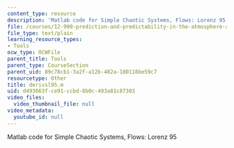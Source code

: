 ```yaml
---
content_type: resource
description: 'Matlab code for Simple Chaotic Systems, Flows: Lorenz 95'
file: /courses/12-990-prediction-and-predictability-in-the-atmosphere-and-oceans-spring-2003/d493663fce91ccbd8b0c493a81c87303_derivsl95.m
file_type: text/plain
learning_resource_types:
- Tools
ocw_type: OCWFile
parent_title: Tools
parent_type: CourseSection
parent_uid: 89c78cb1-3a2f-a12b-482a-180118be59c7
resourcetype: Other
title: derivsl95.m
uid: d493663f-ce91-ccbd-8b0c-493a81c87303
video_files:
  video_thumbnail_file: null
video_metadata:
  youtube_id: null
---
```

Matlab code for Simple Chaotic Systems, Flows: Lorenz 95

